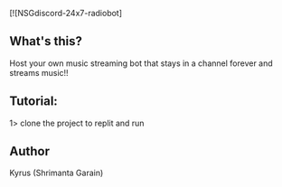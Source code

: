[![NSGdiscord-24x7-radiobot]<br/>



## What's this?
Host your own music streaming bot that stays in a channel forever and streams music!!

## Tutorial:

1> clone the project to replit and run
## Author

Kyrus
(Shrimanta Garain)
